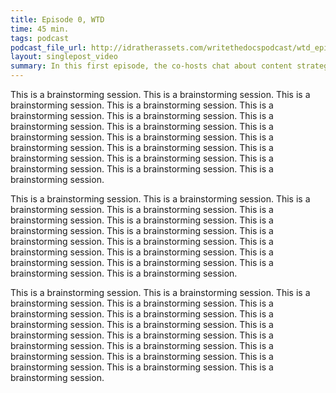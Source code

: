 ```yaml
---
title: Episode 0, WTD
time: 45 min.
tags: podcast
podcast_file_url: http://idratherassets.com/writethedocspodcast/wtd_episode_1.mp3
layout: singlepost_video
summary: In this first episode, the co-hosts chat about content strategy, style guides, abbreviations and acronyms, developer-written UI copy, and more. In this first episode, the co-hosts chat about content strategy, style guides, abbreviations and acronyms, developer-written UI copy, and more. In this first episode, the co-hosts chat about content strategy, style guides, abbreviations and acronyms, developer-written UI copy, and more. In this first episode, the co-hosts chat about content strategy, style guides, abbreviations and acronyms, developer-written UI copy, and more.
---
```


This is a brainstorming session. This is a brainstorming session. This is a brainstorming session. This is a brainstorming session. This is a brainstorming session. This is a brainstorming session. This is a brainstorming session. This is a brainstorming session. This is a brainstorming session. This is a brainstorming session. This is a brainstorming session. This is a brainstorming session. This is a brainstorming session. This is a brainstorming session. This is a brainstorming session. This is a brainstorming session. This is a brainstorming session. 

This is a brainstorming session. This is a brainstorming session. This is a brainstorming session. This is a brainstorming session. This is a brainstorming session. This is a brainstorming session. This is a brainstorming session. This is a brainstorming session. This is a brainstorming session. This is a brainstorming session. This is a brainstorming session. This is a brainstorming session. This is a brainstorming session. This is a brainstorming session. This is a brainstorming session. This is a brainstorming session. 

This is a brainstorming session. This is a brainstorming session. This is a brainstorming session. This is a brainstorming session. This is a brainstorming session. This is a brainstorming session. This is a brainstorming session. This is a brainstorming session. This is a brainstorming session. This is a brainstorming session. This is a brainstorming session. This is a brainstorming session. This is a brainstorming session. This is a brainstorming session. This is a brainstorming session. This is a brainstorming session. This is a brainstorming session. 




